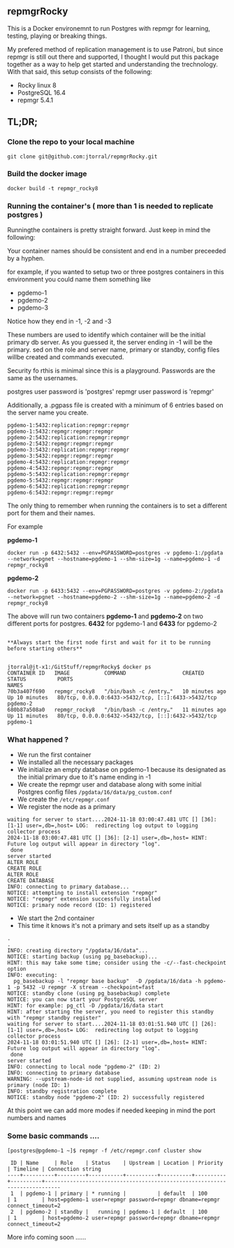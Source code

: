 ## repmgrRocky

This is a Docker environemnt to run Postgres with repmgr for learning, testing, playing or breaking things.

My prefered method of replication management is to use Patroni, but since repmgr is still out there and supported, I thought I would put this package together
as a way to help get started and understanding the trechnology. With that said, this setup consists of the following:

* Rocky linux 8
* PostgreSQL 16.4
* repmgr 5.4.1

## TL;DR;

### Clone the repo to your local machine

```git clone git@github.com:jtorral/repmgrRocky.git```


### Build the docker image

```docker build -t repmgr_rocky8```


### Running the container's ( more than 1 is needed to replicate postgres )

Runningthe containers is pretty straight forward. Just keep in mind the following:

Your container names should be consistent and end in a number preceeded by a hyphen.

for example, if you wanted to setup two or three postgres containers in this environment you could name them something like

* pgdemo-1
* pgdemo-2
* pgdemo-3

Notice how they end in -1, -2 and -3

These numbers are used to identify which container will be the initial primary db server. As you guessed it, the server ending in -1 will be the primary.
sed on the role and server name, primary or standby, config files willbe created and commands executed.

Security fo rthis is minimal since this is a playground. Passwords are the same as the usernames.

postgres user password is 'postgres'
repmgr user password is 'repmgr'

Additionally, a .pgpass file is created with a minimum of 6 entries based on the server name you create.

```
pgdemo-1:5432:replication:repmgr:repmgr
pgdemo-1:5432:repmgr:repmgr:repmgr
pgdemo-2:5432:replication:repmgr:repmgr
pgdemo-2:5432:repmgr:repmgr:repmgr
pgdemo-3:5432:replication:repmgr:repmgr
pgdemo-3:5432:repmgr:repmgr:repmgr
pgdemo-4:5432:replication:repmgr:repmgr
pgdemo-4:5432:repmgr:repmgr:repmgr
pgdemo-5:5432:replication:repmgr:repmgr
pgdemo-5:5432:repmgr:repmgr:repmgr
pgdemo-6:5432:replication:repmgr:repmgr
pgdemo-6:5432:repmgr:repmgr:repmgr
```

The only thing to remember when running the containers is to set a different port for them and their names.

For example

**pgdemo-1**

```docker run -p 6432:5432 --env=PGPASSWORD=postgres -v pgdemo-1:/pgdata --network=pgnet --hostname=pgdemo-1 --shm-size=1g --name=pgdemo-1 -d repmgr_rocky8```

**pgdemo-2**

```docker run -p 6433:5432 --env=PGPASSWORD=postgres -v pgdemo-2:/pgdata --network=pgnet --hostname=pgdemo-2 --shm-size=1g --name=pgdemo-2 -d repmgr_rocky8```

The above will run two containers **pgdemo-1** and **pgdemo-2** on two different ports for postgres. **6432** for pgdemo-1 and **6433** for pgdemo-2

```

**Always start the first node first and wait for it to be running before starting others**


jtorral@jt-x1:/GitStuff/repmgrRocky$ docker ps
CONTAINER ID   IMAGE           COMMAND                  CREATED          STATUS          PORTS                                                                                  NAMES
70b3a407f690   repmgr_rocky8   "/bin/bash -c /entry…"   10 minutes ago   Up 10 minutes   80/tcp, 0.0.0.0:6433->5432/tcp, [::]:6433->5432/tcp                                    pgdemo-2
680b87a508a0   repmgr_rocky8   "/bin/bash -c /entry…"   11 minutes ago   Up 11 minutes   80/tcp, 0.0.0.0:6432->5432/tcp, [::]:6432->5432/tcp                                    pgdemo-1
```

### What happened ?

* We run the first container
* We installed all the necessary packages
* We initialize an empty database on pgdemo-1 because its designated as the initial primary due to it's name ending in -1
* We create the repmgr user and database along with some initial Postgres config files ```/pgdata/16/data/pg_custom.conf```
* We create the ```/etc/repmgr.conf``` 
* We register the node as a primary

```
waiting for server to start....2024-11-18 03:00:47.481 UTC [] [36]: [1-1] user=,db=,host= LOG:  redirecting log output to logging collector process
2024-11-18 03:00:47.481 UTC [] [36]: [2-1] user=,db=,host= HINT:  Future log output will appear in directory "log".
 done
server started
ALTER ROLE
CREATE ROLE
ALTER ROLE
CREATE DATABASE
INFO: connecting to primary database...
NOTICE: attempting to install extension "repmgr"
NOTICE: "repmgr" extension successfully installed
NOTICE: primary node record (ID: 1) registered
```

* We start the 2nd container
* This time it knows it's not a primary and sets itself up as a standby

```
.
.
INFO: creating directory "/pgdata/16/data"...
NOTICE: starting backup (using pg_basebackup)...
HINT: this may take some time; consider using the -c/--fast-checkpoint option
INFO: executing:
  pg_basebackup -l "repmgr base backup"  -D /pgdata/16/data -h pgdemo-1 -p 5432 -U repmgr -X stream --checkpoint=fast
NOTICE: standby clone (using pg_basebackup) complete
NOTICE: you can now start your PostgreSQL server
HINT: for example: pg_ctl -D /pgdata/16/data start
HINT: after starting the server, you need to register this standby with "repmgr standby register"
waiting for server to start....2024-11-18 03:01:51.940 UTC [] [26]: [1-1] user=,db=,host= LOG:  redirecting log output to logging collector process
2024-11-18 03:01:51.940 UTC [] [26]: [2-1] user=,db=,host= HINT:  Future log output will appear in directory "log".
 done
server started
INFO: connecting to local node "pgdemo-2" (ID: 2)
INFO: connecting to primary database
WARNING: --upstream-node-id not supplied, assuming upstream node is primary (node ID: 1)
INFO: standby registration complete
NOTICE: standby node "pgdemo-2" (ID: 2) successfully registered
```

At this point we can add more modes if needed keeping in mind the port numbers and names

### Some basic commands ....

```
[postgres@pgdemo-1 ~]$ repmgr -f /etc/repmgr.conf cluster show

 ID | Name     | Role    | Status    | Upstream | Location | Priority | Timeline | Connection string                                                        
----+----------+---------+-----------+----------+----------+----------+----------+---------------------------------------------------------------------------
 1  | pgdemo-1 | primary | * running |          | default  | 100      | 1        | host=pgdemo-1 user=repmgr password=repmgr dbname=repmgr connect_timeout=2
 2  | pgdemo-2 | standby |   running | pgdemo-1 | default  | 100      | 1        | host=pgdemo-2 user=repmgr password=repmgr dbname=repmgr connect_timeout=2
```


More info coming soon ......






